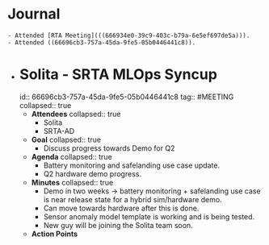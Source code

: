 # Journal
	- Attended [RTA Meeting](((666934e0-39c9-403c-b79a-6e5ef697de5a))).
	- Attended ((66696cb3-757a-45da-9fe5-05b0446441c8)).
- # Solita - SRTA MLOps Syncup
  id:: 66696cb3-757a-45da-9fe5-05b0446441c8
  tag:: #MEETING
  collapsed:: true
	- **Attendees**
	  collapsed:: true
		- Solita
		- SRTA-AD
	- **Goal**
	  collapsed:: true
		- Discuss progress towards Demo for Q2
	- **Agenda**
	  collapsed:: true
		- Battery monitoring and safelanding use case update.
		- Q2 hardware demo progress.
	- **Minutes**
	  collapsed:: true
		- Demo in two weeks -> battery monitoring + safelanding use case is near release state for a hybrid sim/hardware demo.
		- Can move towards hardware after this is done.
		- Sensor anomaly model template is working and is being tested.
		- New guy will be joining the Solita team soon.
	- **Action Points**